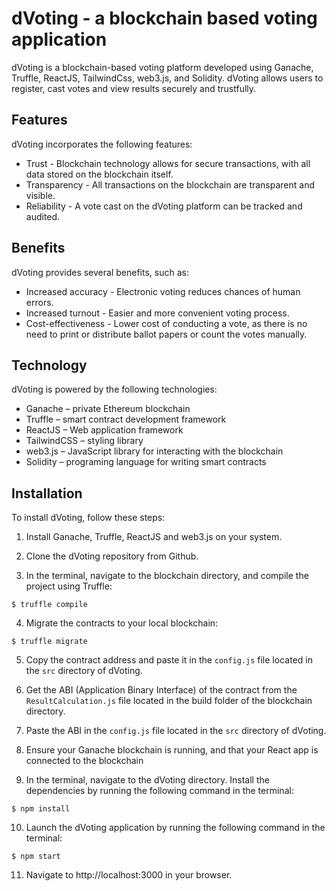 
# dVoting - a blockchain based voting application

dVoting is a blockchain-based voting platform developed using Ganache, Truffle, ReactJS, TailwindCss, web3.js, and Solidity. dVoting allows users to register, cast votes and view results securely and trustfully.


## Features

dVoting incorporates the following features: 
* Trust - Blockchain technology allows for secure transactions, with all data stored on the blockchain itself.
* Transparency - All transactions on the blockchain are transparent and visible.
* Reliability - A vote cast on the dVoting platform can be tracked and audited.


## Benefits

dVoting provides several benefits, such as:
* Increased accuracy - Electronic voting reduces chances of human errors.
* Increased turnout - Easier and more convenient voting process.
* Cost-effectiveness - Lower cost of conducting a vote, as there is no need to print or distribute ballot papers or count the votes manually.


## Technology

dVoting is powered by the following technologies:
* Ganache – private Ethereum blockchain
* Truffle – smart contract development framework
* ReactJS – Web application framework
* TailwindCSS – styling library
* web3.js – JavaScript library for interacting with the blockchain 
* Solidity – programing language for writing smart contracts


## Installation

To install dVoting, follow these steps:

1. Install Ganache, Truffle, ReactJS and web3.js on your system.

2. Clone the dVoting repository from Github.

3. In the terminal, navigate to the blockchain directory, and compile the project using Truffle:

```$ truffle compile```

4. Migrate the contracts to your local blockchain:

```$ truffle migrate```

5. Copy the contract address and paste it in the `config.js` file located in the `src` directory of dVoting.

6. Get the ABI (Application Binary Interface) of the contract from the `ResultCalculation.js` file located in the build folder of the blockchain directory.

7. Paste the ABI in the `config.js` file located in the `src` directory of dVoting.

8. Ensure your Ganache blockchain is running, and that your React app is connected to the blockchain

9. In the terminal, navigate to the dVoting directory. Install the dependencies by running the following command in the terminal:

```$ npm install``` 

10. Launch the dVoting application by running the following command in the terminal:

```$ npm start```

11. Navigate to http://localhost:3000 in your browser.
